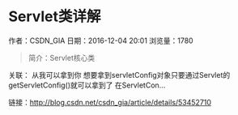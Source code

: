 # Servlet类详解
作者：CSDN_GIA
日期：2016-12-04 20:01
浏览量：1780
> 简介：Servlet核心类



关联：
从我可以拿到你
想要拿到servletConfig对象只要通过Servlet的getServletConfig()就可以拿到了
在ServletCon...

 链接：http://blog.csdn.net/csdn_gia/article/details/53452710
